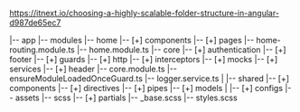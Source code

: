 https://itnext.io/choosing-a-highly-scalable-folder-structure-in-angular-d987de65ec7

|-- app
    |-- modules
    |-- home
        |-- [+] components
        |-- [+] pages
        |-- home-routing.module.ts
        |-- home.module.ts
    |-- core
    |-- [+] authentication
    |-- [+] footer
    |-- [+] guards
    |-- [+] http
    |-- [+] interceptors
    |-- [+] mocks
    |-- [+] services
    |-- [+] header
    |-- core.module.ts
    |-- ensureModuleLoadedOnceGuard.ts
    |-- logger.service.ts
    |
    |-- shared
        |-- [+] components
        |-- [+] directives
        |-- [+] pipes
        |-- [+] models
    |
    |-- [+] configs
|-- assets
    |-- scss
        |-- [+] partials
        |-- _base.scss
        |-- styles.scss